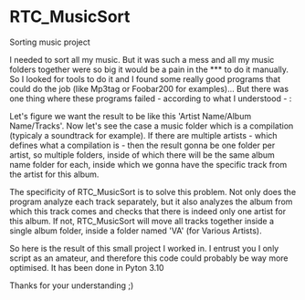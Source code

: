 # RTC_MusicSort
Sorting music project

I needed to sort all my music. But it was such a mess and all my music folders together were so big it would be a pain in the *** to do it manually. So I looked for tools to do it and I found some really good programs that could do the job (like Mp3tag or Foobar200 for examples)... But there was one thing where these programs failed - according to what I understood - :

Let's figure we want the result to be like this 'Artist Name/Album Name/Tracks'. Now let's see the case a music folder which is a compilation (typicaly a soundtrack for example). If there are multiple artists - which defines what a compilation is - then the result gonna be one folder per artist, so multiple folders, inside of which there will be the same album name folder for each, inside which we gonna have the specific track from the artist for this album.

The specificity of RTC_MusicSort is to solve this problem. Not only does the program analyze each track separately, but it also analyzes the album from which this track comes and checks that there is indeed only one artist for this album. If not, RTC_MusicSort will move all tracks together inside a single album folder, inside a folder named 'VA' (for Various Artists).

So here is the result of this small project I worked in. I entrust you I only script as an amateur, and therefore this code could probably be way more optimised. It has been done in Pyton 3.10

Thanks for your understanding ;)
